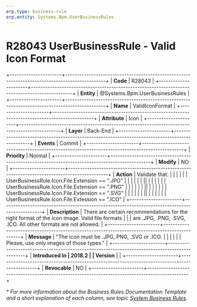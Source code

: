 ```yaml
---
erp.type: business-rule
erp.entity: Systems.Bpm.UserBusinessRules
---
```


# R28043 UserBusinessRule - Valid Icon Format
+----------------------+-----------------------------------------------------------------------------------------------+
| **Code**             | R28043                                                                                        |
+----------------------+-----------------------------------------------------------------------------------------------+
| **Entity**           | @Systems.Bpm.UserBusinessRules                                                                |
+----------------------+-----------------------------------------------------------------------------------------------+
| **Name**             | ValidIconFormat                                                                               |
+----------------------+-----------------------------------------------------------------------------------------------+
| **Attribute**        | Icon                                                                                          |
+----------------------+-----------------------------------------------------------------------------------------------+
| **Layer**            | Back-End                                                                                      |
+----------------------+-----------------------------------------------------------------------------------------------+
| **Events**           | Commit                                                                                        |
+----------------------+-----------------------------------------------------------------------------------------------+
| **Priority**         | Normal                                                                                        |
+----------------------+-----------------------------------------------------------------------------------------------+
| **Modify**           | NO                                                                                            |
+----------------------+-----------------------------------------------------------------------------------------------+
| **Action**           | Validate that:                                                                                |
|                      |                                                                                               |
|                      | UserBusinessRule.Icon.File.Extension == \".JPG\"                                              |
|                      |                                                                                               |
|                      | \|\|                                                                                          |
|                      |                                                                                               |
|                      | UserBusinessRule.Icon.File.Extension == \".PNG\"                                              |
|                      |                                                                                               |
|                      | \|\|                                                                                          |
|                      |                                                                                               |
|                      | UserBusinessRule.Icon.File.Extension == \".SVG\"                                              |
|                      |                                                                                               |
|                      | \|\|                                                                                          |
|                      |                                                                                               |
|                      | UserBusinessRule.Icon.File.Extession == \".ICO\"                                              |
+----------------------+-----------------------------------------------------------------------------------------------+
| **Description**      | There are certain recommendations for the right format of the icon image. Valid file formats  |
|                      | are .JPG, .PNG, .SVG, .ICO. All other formats are not allowed.                                |
+----------------------+-----------------------------------------------------------------------------------------------+
| **Message**          | \"The icon must be .JPG,.PNG, .SVG or .ICO.                                                   |
|                      |                                                                                               |
|                      | Please, use only images of those types.\"                                                     |
+----------------------+-----------------------------------------------------------------------------------------------+
| **Introduced In      | 2018.2                                                                                        |
| Version**            |                                                                                               |
+----------------------+-----------------------------------------------------------------------------------------------+
| **Revocable**        | NO                                                                                            |
+----------------------+-----------------------------------------------------------------------------------------------+

*\* For more information about the Business Rules Documentation Template and a short explanation of each column, see
topic [System Business Rules](../templates/template-description-system-business-rules.md).*
